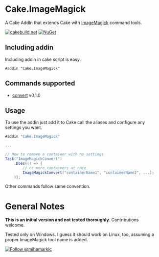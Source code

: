 # Cake.ImageMagick

A Cake AddIn that extends Cake with [ImageMagick](http://www.imagemagick.org/) command tools.

[![cakebuild.net](https://img.shields.io/badge/WWW-cakebuild.net-blue.svg)](http://cakebuild.net/)
[![NuGet](https://img.shields.io/nuget/v/Cake.ImageMagick.svg)](https://www.nuget.org/packages/Cake.ImageMagick)

## Including addin
Including addin in cake script is easy.
```
#addin "Cake.ImageMagick"
```
## Commands supported

- [convert](http://www.imagemagick.org/script/convert.php) v0.1.0

## Usage

To use the addin just add it to Cake call the aliases and configure any settings you want.

```csharp
#addin "Cake.ImageMagick"

...

// How to remove a container with no settings
Task("ImageMagickConvert")
	.Does(() => {
		// or more containers at once
		ImageMagickConvert("containerName1", "containerName2", ...);
	)};
```
Other commands follow same convention.

# General Notes
**This is an initial version and not tested thoroughly**.
Contributions welcome.

Tested only on Windows. I guess it should work on Linux, too, assuming a proper ImageMagick tool name is added.

[![Follow @mihamarkic](https://img.shields.io/badge/Twitter-Follow%20%40mihamarkic-blue.svg)](https://twitter.com/intent/follow?screen_name=mihamarkic)
